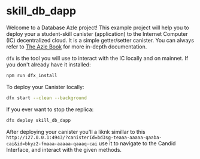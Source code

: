 # skill_db_dapp

Welcome to a Database Azle project! This example project will help you to deploy your a student-skill canister (application) to the Internet Computer (IC) decentralized cloud. It is a simple getter/setter canister. You can always refer to [The Azle Book](https://demergent-labs.github.io/azle/) for more in-depth documentation.

`dfx` is the tool you will use to interact with the IC locally and on mainnet. If you don't already have it installed:

```bash
npm run dfx_install
```

To deploy your Canister locally:

```bash
dfx start --clean --background
```

If you ever want to stop the replica:

```bash
dfx deploy skill_db_dapp
```

After deploying your canister you'll a liknk simillar to this `http://127.0.0.1:4943/?canisterId=bd3sg-teaaa-aaaaa-qaaba-cai&id=bkyz2-fmaaa-aaaaa-qaaaq-cai` use it to navigate to the Candid Interface, and interact with the given methods.
